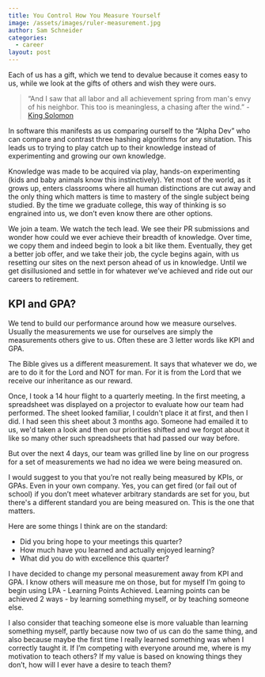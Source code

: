 ```yaml
---
title: You Control How You Measure Yourself
image: /assets/images/ruler-measurement.jpg
author: Sam Schneider
categories:
  - career
layout: post
---
```


Each of us has a gift, which we tend to devalue because it comes easy to us, while we look at the gifts of others and wish they were ours.

> “And I saw that all labor and all achievement spring from man's envy of his neighbor. This too is meaningless, a chasing after the wind.” - [King Solomon](https://web.mit.edu/jywang/www/cef/Bible/NIV/NIV_Bible/ECC+4.html)

In software this manifests as us comparing ourself to the “Alpha Dev” who can compare and contrast three hashing algorithms for any situtation. This leads us to trying to play catch up to their knowledge instead of experimenting and growing our own knowledge.

Knowledge was made to be acquired via play, hands-on experimenting (kids and baby animals know this instinctively). Yet most of the world, as it grows up, enters classrooms where all human distinctions are cut away and the only thing which matters is time to mastery of the single subject being studied. By the time we graduate college, this way of thinking is so engrained into us, we don’t even know there are other options.

We join a team. We watch the tech lead. We see their PR submissions and wonder how could we ever achieve their breadth of knowledge. Over time, we copy them and indeed begin to look a bit like them. Eventually, they get a better job offer, and we take their job, the cycle begins again, with us resetting our sites on the next person ahead of us in knowledge. Until we get disillusioned and settle in for whatever we’ve achieved and ride out our careers to retirement.

## KPI and GPA?

We tend to build our performance around how we measure ourselves. Usually the measurements we use for ourselves are simply the measurements others give to us. Often these are 3 letter words like KPI and GPA.

The Bible gives us a different measurement. It says that whatever we do, we are to do it for the Lord and NOT for man. For it is from the Lord that we receive our inheritance as our reward.

Once, I took a 14 hour flight to a quarterly meeting. In the first meeting, a spreadsheet was displayed on a projector to evaluate how our team had performed. The sheet looked familiar, I couldn't place it at first, and then I did. I had seen this sheet about 3 months ago. Someone had emailed it to us, we'd taken a look and then our priorities shifted and we forgot about it like so many other such spreadsheets that had passed our way before. 

But over the next 4 days, our team was grilled line by line on our progress for a set of measurements we had no idea we were being measured on.

I would suggest to you that you’re not really being measured by KPIs, or GPAs. Even in your own company. Yes, you can get fired (or fail out of school) if you don’t meet whatever arbitrary standards are set for you, but there's a different standard you are being measured on. This is the one that matters.

Here are some things I think are on the standard:

- Did you bring hope to your meetings this quarter?
- How much have you learned and actually enjoyed learning?
- What did you do with excellence this quarter?

I have decided to change my personal measurement away from KPI and GPA. I know others will measure me on those, but for myself I’m going to begin using LPA - Learning Points Achieved. Learning points can be achieved 2 ways - by learning something myself, or by teaching someone else. 

I also consider that teaching someone else is more valuable than learning something myself, partly because now two of us can do the same thing, and also because maybe the first time I really learned something was when I correctly taught it. If I’m competing with everyone around me, where is my motivation to teach others? If my value is based on knowing things they don’t, how will I ever have a desire to teach them?
